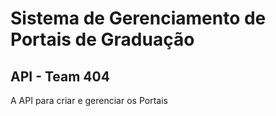 # Sistema de Gerenciamento de Portais de Graduação
## API - Team 404
A API para criar e gerenciar os Portais
